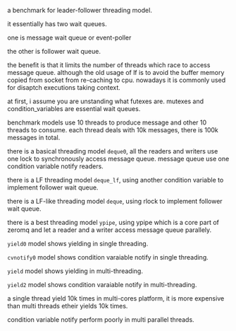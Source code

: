 a benchmark for leader-follower threading model.

it essentially has two wait queues.

one is message wait queue or event-poller

the other is follower wait queue.

the benefit is that it limits the number of threads which race to access message queue. although the old usage of lf is to avoid the buffer memory copied from socket from re-caching to cpu. nowadays it is commonly used for disaptch executions taking context.

at first, i assume you are unstanding what futexes are. mutexes and condition_variables are essential wait queues.

benchmark models use 10 threads to produce message and other 10 threads to consume. each thread deals with 10k messages, there is 100k messages in total.

there is a basical threading model `deque0`, all the readers and writers use one lock to synchronously access message queue. message queue use one condition variable notify readers.

there is a LF threading model `deque_lf`, using another condition variable to implement follower wait queue.

there is a LF-like threading model `deque`, using rlock to implement follower wait queue.

there is a best threading model `ypipe`, using ypipe which is a core part of zeromq and let a reader and a writer access message queue parallely.

`yield0` model shows yielding in single threading.

`cvnotify0` model shows condition varaiable notify in single threading.

`yield` model shows yielding in multi-threading.

`yield2` model shows condition varaiable notify in multi-threading.

a single thread yield 10k times in multi-cores platform, it is more expensive than multi threads etheir yields 10k times. 

condition variable notify perform poorly in multi parallel threads.
